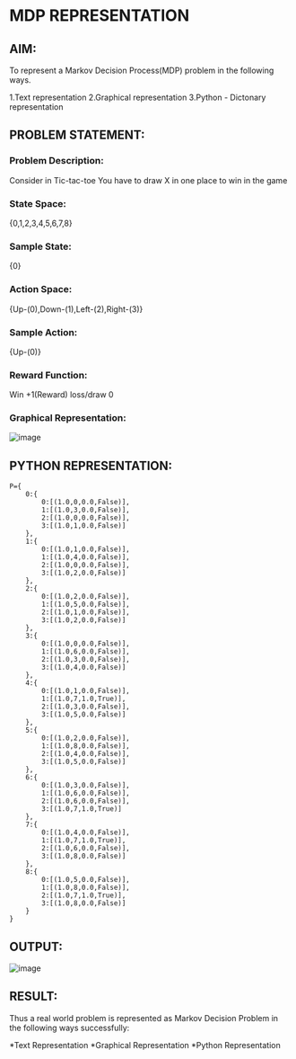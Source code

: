 # MDP REPRESENTATION

## AIM:
To represent a Markov Decision Process(MDP) problem in the following ways.

1.Text representation
2.Graphical representation
3.Python - Dictonary representation

## PROBLEM STATEMENT:
 
### Problem Description:
Consider in Tic-tac-toe You have to draw X in one place to win in the game

### State Space:
{0,1,2,3,4,5,6,7,8}

### Sample State:
{0}

### Action Space:
{Up-(0),Down-(1),Left-(2),Right-(3)}

### Sample Action:
{Up-(0)}

### Reward Function:
Win +1(Reward)
loss/draw 0

### Graphical Representation:
![image](https://github.com/sangeethak15-AI/mdp-representation/assets/93992063/aa1f7af6-87d4-4fc6-89b8-ee8948df80d8)


## PYTHON REPRESENTATION:
```
P={
    0:{
        0:[(1.0,0,0.0,False)],
        1:[(1.0,3,0.0,False)],
        2:[(1.0,0,0.0,False)],
        3:[(1.0,1,0.0,False)]
    },
    1:{
        0:[(1.0,1,0.0,False)],
        1:[(1.0,4,0.0,False)],
        2:[(1.0,0,0.0,False)],
        3:[(1.0,2,0.0,False)]
    },
    2:{
        0:[(1.0,2,0.0,False)],
        1:[(1.0,5,0.0,False)],
        2:[(1.0,1,0.0,False)],
        3:[(1.0,2,0.0,False)]
    },
    3:{
        0:[(1.0,0,0.0,False)],
        1:[(1.0,6,0.0,False)],
        2:[(1.0,3,0.0,False)],
        3:[(1.0,4,0.0,False)]
    },
    4:{
        0:[(1.0,1,0.0,False)],
        1:[(1.0,7,1.0,True)],
        2:[(1.0,3,0.0,False)],
        3:[(1.0,5,0.0,False)]
    },
    5:{
        0:[(1.0,2,0.0,False)],
        1:[(1.0,8,0.0,False)],
        2:[(1.0,4,0.0,False)],
        3:[(1.0,5,0.0,False)]
    },
    6:{
        0:[(1.0,3,0.0,False)],
        1:[(1.0,6,0.0,False)],
        2:[(1.0,6,0.0,False)],
        3:[(1.0,7,1.0,True)]
    },
    7:{
        0:[(1.0,4,0.0,False)],
        1:[(1.0,7,1.0,True)],
        2:[(1.0,6,0.0,False)],
        3:[(1.0,8,0.0,False)]
    },
    8:{
        0:[(1.0,5,0.0,False)],
        1:[(1.0,8,0.0,False)],
        2:[(1.0,7,1.0,True)],
        3:[(1.0,8,0.0,False)]
    }
}
```

## OUTPUT:
![image](https://github.com/sangeethak15-AI/mdp-representation/assets/93992063/da660902-c401-4d7b-8406-cc3d4e477651)


## RESULT:
Thus a real world problem is represented as Markov Decision Problem in the following ways successfully:

*Text Representation
*Graphical Representation
*Python Representation

